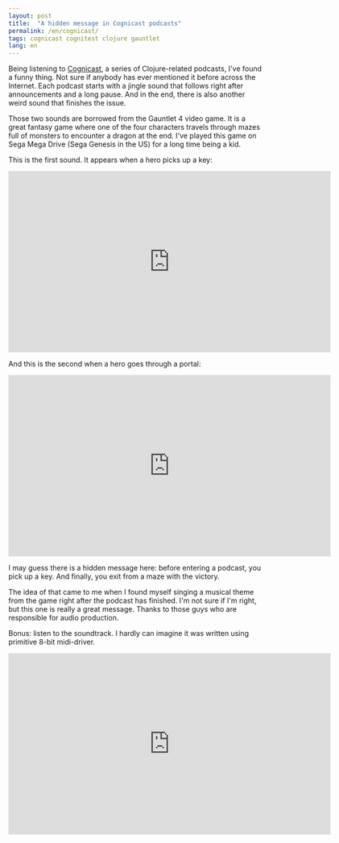 ```yaml
---
layout: post
title:  "A hidden message in Cognicast podcasts"
permalink: /en/cognicast/
tags: cognicast cognitest clojure gauntlet
lang: en
---
```


[cognicast]:http://blog.cognitect.com/cognicast/

Being listening to [Cognicast][cognicast], a series of Clojure-related podcasts,
I've found a funny thing. Not sure if anybody has ever mentioned it before
across the Internet. Each podcast starts with a jingle sound that follows right
after announcements and a long pause. And in the end, there is also another
weird sound that finishes the issue.

Those two sounds are borrowed from the Gauntlet 4 video game. It is a great
fantasy game where one of the four characters travels through mazes full of
monsters to encounter a dragon at the end. I've played this game on Sega Mega
Drive (Sega Genesis in the US) for a long time being a kid.

This is the first sound. It appears when a hero picks up a key:

<iframe width="640" height="360"
src="https://www.youtube.com/embed/fLnkCAFihqA?start=64" frameborder="0"
allow="autoplay; encrypted-media" allowfullscreen></iframe>

And this is the second when a hero goes through a portal:

<iframe width="640" height="360"
src="https://www.youtube.com/embed/fLnkCAFihqA?start=93" frameborder="0"
allow="autoplay; encrypted-media" allowfullscreen></iframe>

I may guess there is a hidden message here: before entering a podcast, you pick
up a key. And finally, you exit from a maze with the victory.

The idea of that came to me when I found myself singing a musical theme from the
game right after the podcast has finished. I'm not sure if I'm right, but this
one is really a great message. Thanks to those guys who are responsible for
audio production.

Bonus: listen to the soundtrack. I hardly can imagine it was written using
primitive 8-bit midi-driver.

<iframe width="640" height="360"
src="https://www.youtube.com/embed/videoseries?list=PL532E466C1847FF92&index=9"
frameborder="0" allow="autoplay; encrypted-media" allowfullscreen></iframe>
